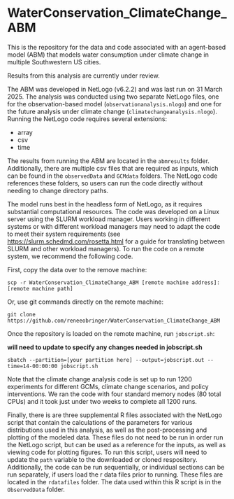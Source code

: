 # WaterConservation_ClimateChange_ABM
This is the repository for the data and code associated with an agent-based model (ABM) that models water consumption under climate change in multiple Southwestern US cities.

Results from this analysis are currently under review. 

The ABM was developed in NetLogo (v6.2.2) and was last run on 31 March 2025. The analysis was conducted using two separate NetLogo files, one for the observation-based model (`observationanalysis.nlogo`) and one for the future analysis under climate change (`climatechangeanalysis.nlogo`). Running the NetLogo code requires several extensions: 

* array
* csv
* time

The results from running the ABM are located in the `abmresults` folder. Additionally, there are multiple csv files that are required as inputs, which can be found in the `observedData` and `GCMdata` folders. The NetLogo code references these folders, so users can run the code directly without needing to change directory paths.

The model runs best in the headless form of NetLogo, as it requires substantial computational resources. The code was developed on a Linux server using the SLURM workload manager. Users working in different systems or with different workload managers may need to adapt the code to meet their system requirements (see https://slurm.schedmd.com/rosetta.html for a guide for translating between SLURM and other workload managers). To run the code on a remote system, we recommend the following code. 

First, copy the data over to the remove machine:

```shell
scp -r WaterConservation_ClimateChange_ABM [remote machine address]:[remote machine path]
```

Or, use git commands directly on the remote machine: 

```shell
git clone https://github.com/reneeobringer/WaterConservation_ClimateChange_ABM
```

Once the repository is loaded on the remote machine, run `jobscript.sh`:

**will need to update to specify any changes needed in jobscript.sh**

```shell
sbatch --partition=[your partition here] --output=jobscript.out --time=14-00:00:00 jobscript.sh
```

Note that the climate change analysis code is set up to run 1200 experiments for different GCMs, climate change scenarios, and policy interventions. We ran the code with four standard memory nodes (80 total CPUs) and it took just under two weeks to complete all 1200 runs. 

Finally, there is are three supplemental R files associated with the NetLogo script that contain the calculations of the parameters for various distributions used in this analysis, as well as the post-processing and plotting of the modeled data. These files do not need to be run in order run the NetLogo script, but can be used as a reference for the inputs, as well as viewing code for plotting figures. To run this script, users will need to update the `path` variable to the downloaded or cloned respository. Additionally, the code can be run sequentially, or individual sections can be run separately, if users load the r data files prior to running. These files are located in the `rdatafiles` folder. The data used within this R script is in the `ObservedData` folder.
